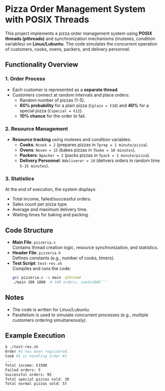 # Pizza Order Management System with POSIX Threads

This project implements a pizza order management system using **POSIX threads (pthreads)** and synchronization mechanisms (mutexes, condition variables) on **Linux/Lubuntu**. The code simulates the concurrent operation of customers, cooks, ovens, packers, and delivery personnel.

## Functionality Overview

### 1. Order Process
- Each customer is represented as a **separate thread**.
- Customers connect at random intervals and place orders:
  - Random number of pizzas (1-5).
  - **60% probability** for a plain pizza (`Cplain = €10`) and **40%** for a special pizza (`Cspecial = €12`).
  - **10% chance** for the order to fail.

### 2. Resource Management
- **Resource tracking** using mutexes and condition variables:
  - **Cooks**: `Ncook = 2` (prepares pizzas in `Tprep = 1 minute/pizza`).
  - **Ovens**: `Noven = 15` (bakes pizzas in `Tbake = 10 minutes`).
  - **Packers**: `Npacker = 2` (packs pizzas in `Tpack = 1 minute/pizza`).
  - **Delivery Personnel**: `Ndeliverer = 10` (delivers orders in random time `5-15 minutes`).

### 3. Statistics
At the end of execution, the system displays:
- Total income, failed/successful orders.
- Sales count per pizza type.
- Average and maximum delivery time.
- Waiting times for baking and packing.

## Code Structure
- **Main File**: `pizzeria.c`  
  Contains thread creation logic, resource synchronization, and statistics.
- **Header File**: `pizzeria.h`  
  Defines constants (e.g., number of cooks, timers).
- **Test Script**: `test-res.sh`  
  Compiles and runs the code:
  ```bash
  gcc pizzeria.c -o main -pthread
  ./main 100 1000  # 100 orders, seed=1000```
  
## Notes
- The code is written for Linux/Lubuntu.
- Parallelism is used to simulate concurrent processes (e.g., multiple customers ordering simultaneously).

## Example Execution
```bash
$ ./test-res.sh
Order #1 has been registered.
Cook #1 is handling order #1
...
Total income: €1500
Failed orders: 5
Successful orders: 95
Total special pizzas sold: 38
Total normal pizzas sold: 57
```
